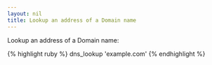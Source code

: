 ```yaml
---
layout: nil
title: Lookup an address of a Domain name
---
```


Lookup an address of a Domain name:

{% highlight ruby %}
dns_lookup 'example.com'
{% endhighlight %}
